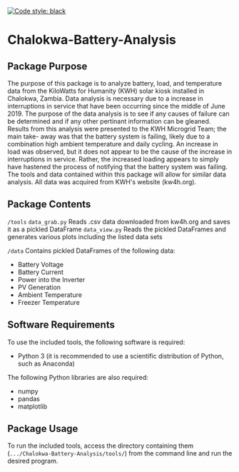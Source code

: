 [![Code style: black](https://img.shields.io/badge/code%20style-black-000000.svg)](https://github.com/psf/black)

# Chalokwa-Battery-Analysis

## Package Purpose
The purpose of this package is to analyze battery, load, and temperature data from the KiloWatts for Humanity (KWH) solar kiosk
installed in Chalokwa, Zambia. Data analysis is necessary due to a increase in interruptions in service that have been occurring
since the middle of June 2019. The purpose of the data analysis is to see if any causes of failure can be determined and if any
other pertinant information can be gleaned. Results from this analysis were presented to the KWH Microgrid Team; the main take-
away was that the battery system is failing, likely due to a combination high ambient temperature and daily cycling. An increase
in load was observed, but it does not appear to be the cause of the increase in interruptions in service. Rather, the increased
loading appears to simply have hastened the process of notifying that the battery system was failing. The tools and data
contained within this package will allow for similar data analysis. All data was acquired from KWH's website (kw4h.org).

## Package Contents
`/tools`
  `data_grab.py`
    Reads .csv data downloaded from kw4h.org and saves it as a pickled DataFrame
  `data_view.py`
    Reads the pickled DataFrames and generates various plots including the listed data sets

`/data`
  Contains pickled DataFrames of the following data:
  - Battery Voltage
  - Battery Current
  - Power into the Inverter
  - PV Generation
  - Ambient Temperature
  - Freezer Temperature

## Software Requirements
To use the included tools, the following software is required:
- Python 3 (it is recommended to use a scientific distribution of Python, such as Anaconda)

The following Python libraries are also required:
- numpy
- pandas
- matplotlib

## Package Usage
To run the included tools, access the directory containing them (`.../Chalokwa-Battery-Analysis/tools/`) from the command line and
run the desired program.
